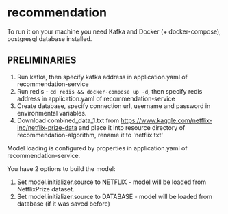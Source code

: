 # recommendation

To run it on your machine you need Kafka and Docker (+ docker-compose), postgresql database installed.

## **PRELIMINARIES**
1. Run kafka, then specify kafka address in application.yaml of recommendation-service
2. Run redis - `cd redis && docker-compose up -d`, then specify redis address in application.yaml of recommendation-service 
3. Create database, specify connection url, username and password in environmental variables.
4. Download combined_data_1.txt from https://www.kaggle.com/netflix-inc/netflix-prize-data and place it into resource directory of recommendation-algorithm, rename it to 'netflix.txt'

Model loading is configured by properties in application.yaml of recommendation-service.

You have 2 options to build the model:
1. Set model.initializer.source to NETFLIX - model will be loaded from NetflixPrize dataset.
2. Set model.initizlizer.source to DATABASE - model will be loaded from database (if it was saved before)
